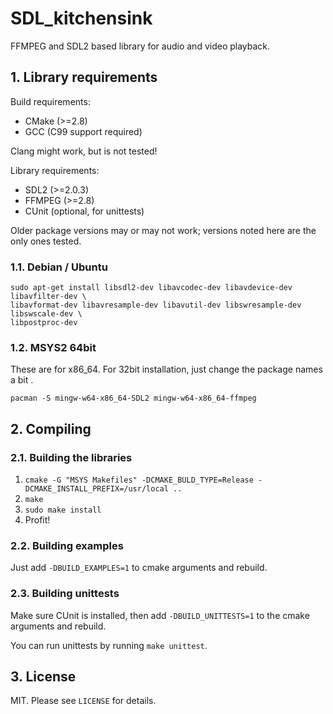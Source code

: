 # SDL_kitchensink

FFMPEG and SDL2 based library for audio and video playback.

## 1. Library requirements

Build requirements:
* CMake (>=2.8)
* GCC (C99 support required)

Clang might work, but is not tested!

Library requirements:
* SDL2 (>=2.0.3)
* FFMPEG (>=2.8)
* CUnit (optional, for unittests)

Older package versions may or may not work; versions noted here are the only ones tested.

### 1.1. Debian / Ubuntu

```
sudo apt-get install libsdl2-dev libavcodec-dev libavdevice-dev libavfilter-dev \
libavformat-dev libavresample-dev libavutil-dev libswresample-dev libswscale-dev \
libpostproc-dev
```

### 1.2. MSYS2 64bit

These are for x86_64. For 32bit installation, just change the package names a bit .
```
pacman -S mingw-w64-x86_64-SDL2 mingw-w64-x86_64-ffmpeg

```

## 2. Compiling

### 2.1. Building the libraries

1. ```cmake -G "MSYS Makefiles" -DCMAKE_BULD_TYPE=Release -DCMAKE_INSTALL_PREFIX=/usr/local ..```
2. ```make```
3. ```sudo make install```
4. Profit!

### 2.2. Building examples

Just add ```-DBUILD_EXAMPLES=1``` to cmake arguments and rebuild.

### 2.3. Building unittests

Make sure CUnit is installed, then add ```-DBUILD_UNITTESTS=1``` to the cmake arguments and rebuild.

You can run unittests by running ```make unittest```.

## 3. License

MIT. Please see ```LICENSE``` for details.
